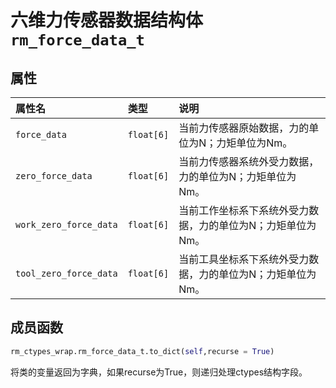 # 六维力传感器数据结构体`rm_force_data_t`

## 属性

|属性名|类型|说明|
|:--|:--|:--|
|`force_data`|`float[6]`|当前力传感器原始数据，力的单位为N；力矩单位为Nm。|
|`zero_force_data`|`float[6]`|当前力传感器系统外受力数据，力的单位为N；力矩单位为Nm。|
|`work_zero_force_data`|`float[6]`|当前工作坐标系下系统外受力数据，力的单位为N；力矩单位为Nm。|
|`tool_zero_force_data`|`float[6]`|当前工具坐标系下系统外受力数据，力的单位为N；力矩单位为Nm。|

## 成员函数

```Python
rm_ctypes_wrap.rm_force_data_t.to_dict(self,recurse = True)
```

将类的变量返回为字典，如果recurse为True，则递归处理ctypes结构字段。
